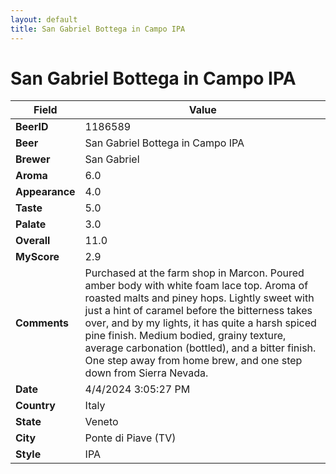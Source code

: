 ```yaml
---
layout: default
title: San Gabriel Bottega in Campo IPA
---
```


# San Gabriel Bottega in Campo IPA

| Field         | Value     |
|---------------|-----------|
| **BeerID** | 1186589 |
| **Beer** | San Gabriel Bottega in Campo IPA |
| **Brewer** | San Gabriel |
| **Aroma** | 6.0 |
| **Appearance** | 4.0 |
| **Taste** | 5.0 |
| **Palate** | 3.0 |
| **Overall** | 11.0 |
| **MyScore** | 2.9 |
| **Comments** | Purchased at the farm shop in Marcon. Poured amber body with white foam lace top. Aroma of roasted malts and piney hops. Lightly sweet with just a hint of caramel before the bitterness takes over, and by my lights, it has quite a harsh spiced pine finish. Medium bodied, grainy texture, average carbonation (bottled), and a bitter finish. One step away from home brew, and one step down from Sierra Nevada. |
| **Date** | 4/4/2024 3:05:27 PM |
| **Country** | Italy |
| **State** | Veneto |
| **City** | Ponte di Piave &#40;TV&#41; |
| **Style** | IPA |
